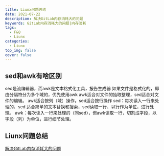 ```yaml
---
title: Liunx问题总结
date: 2021-07-22
description: 解决GitLab内存消耗大的问题
keywords: GitLab内存消耗大的问题|内存消耗
tags:
  - F&Q 
  - Liunx
categories:
  - Liunx
top_img: false
cover: false
---
```

  
## sed和awk有啥区别
sed是流编辑器，而awk是文本格式化工具，报告生成器
如果文件是格式化的，即由分隔符分为多个域的，优先使用awk
awk适合对文件的抽取整理，sed适合对文件的编辑。
awk适合按列（域）操作，sed适合按行操作
sed：每次读入一行来处理的，sed 适合简单的文本替换和搜索，sed读取一行，以行作为单位，进行处理。
awk：每次读入一行来处理的（同sed），但awk读取一行，切割成字段，以字段（列）为单位，进行细节处理。

## Liunx问题总结

[解决GitLab内存消耗大的问题](https://blog.csdn.net/ouyang_peng/article/details/84066417?utm_term=gitlab%E5%86%85%E5%AD%98%E4%B8%8D%E8%B6%B3&utm_medium=distribute.pc_aggpage_search_result.none-task-blog-2~all~sobaiduweb~default-0-84066417&spm=3001.4430)


